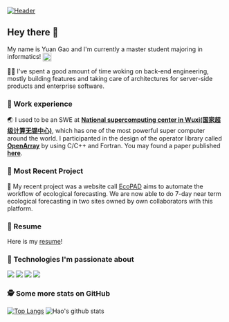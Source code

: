 [![Header](hero.png "Header")]()

## Hey there 👋

My name is Yuan Gao and I'm currently a master student majoring in informatics! 
<a href="https://www.linkedin.com/in/yuan-gao-806702196/" target="blank"><img align="center" src="https://cdn.jsdelivr.net/npm/simple-icons@3.0.1/icons/linkedin.svg" alt="YuanGao" height="20" width="20" /></a>

👨‍💻 I've spent a good amount of time woking on back-end engineering, mostly building features and taking care of architectures for server-side products and enterprise software.

### 🏢 Work experience

🌏 I used to be an SWE at **[National supercomputing center in Wuxi(国家超级计算无锡中心)](https://en.wikipedia.org/wiki/Sunway_TaihuLight)**, which has one of the most powerful super computer around the world. I participanted in the design of the operator library called **[OpenArray](https://github.com/hxmhuang/OpenArray_Dev)** by using C/C++ and Fortran. You may found a paper published **[here](https://www.geosci-model-dev.net/12/4729/2019/gmd-12-4729-2019.html)**.

### 🧩 Most Recent Project

💚 My recent project was a website call [EcoPAD](https://ecolab.nau.edu/ecopad/) aims to automate the workflow of ecological forecasting. We are now able to do 7-day near term ecological forecasting in two sites owned by own collaborators with this platform. 

### 📄 Resume
Here is my [resume](https://drive.google.com/file/d/145q7Oyo6znLQsyxPcW3Oh2cOLjIl5Xxx/view?usp=sharing)!

### 🔧 Technologies I'm passionate about

![](https://img.shields.io/badge/Code-Java-informational?style=flat&logo=java&logoColor=white&labelColor=121212&color=007396)
![](https://img.shields.io/badge/Code-Python-informational?style=flat&logo=python&logoColor=white&labelColor=121212&color=007396)
![](https://img.shields.io/badge/Code-C++-information?style=flat&logo=cplusplus&logoColor=white&labelColor=121212&color=007396)
![](https://img.shields.io/badge/Code-javascript-information?style=flat&logo=javascript&logoColor=white&labelColor=121212&color=007396)


### 🕵️‍ Some more stats on GitHub
[![Top Langs](https://github-readme-stats.vercel.app/api/top-langs/?username=YuanGao-NAU&theme=dark&bg_color=121212)](https://github.com/YuanGao-NAU/github-readme-stats)
![Hao's github stats](https://github-readme-stats.vercel.app/api?username=YuanGao-NAU&show_icons=true&theme=dark&bg_color=121212&icon_color=F78C6C)
